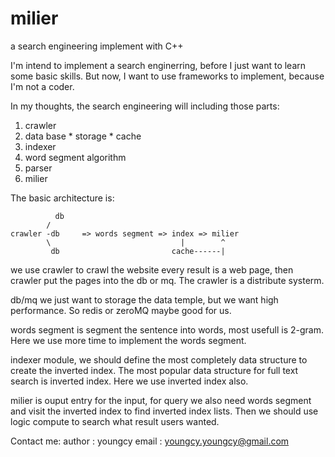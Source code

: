 # milier
a search engineering implement with C++

I'm intend to implement a search enginerring, before I just want to learn
some basic skills. But now, I want to use frameworks to implement, because
I'm not a coder.

In my thoughts, the search engineering will including those parts:
  1. crawler
  2. data base
    * storage
    * cache
  3. indexer
  4. word segment algorithm
  5. parser
  6. milier
  
The basic architecture is:

              db
            /
    crawler -db     => words segment => index => milier
            \                             |        ^
             db                         cache------|


we use crawler to crawl the website every result is a web page, then crawler put
the pages into the db or mq. The crawler is a distribute systerm.

db/mq we just want to storage the data temple, but we want high performance. So
redis or zeroMQ maybe good for us.

words segment is segment the sentence into words, most usefull is 2-gram. Here we
use more time to implement the words segment.

indexer module, we should define the most completely data structure to create the
inverted index. The most popular data structure for full text search is inverted index.
Here we use inverted index also.

milier is ouput entry for the input, for query we also need words segment and visit
the inverted index to find inverted index lists. Then we should use logic compute to
search what result users wanted.

Contact me:
  author : youngcy
  email  : youngcy.youngcy@gmail.com
